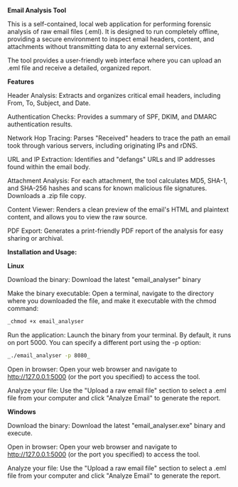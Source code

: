 **Email Analysis Tool**

This is a self-contained, local web application for performing forensic analysis of raw email files (.eml). It is designed to run completely offline, providing a secure environment to inspect email headers, content, and attachments without transmitting data to any external services.

The tool provides a user-friendly web interface where you can upload an .eml file and receive a detailed, organized report.




**Features**

Header Analysis: Extracts and organizes critical email headers, including From, To, Subject, and Date.

Authentication Checks: Provides a summary of SPF, DKIM, and DMARC authentication results.

Network Hop Tracing: Parses "Received" headers to trace the path an email took through various servers, including originating IPs and rDNS.

URL and IP Extraction: Identifies and "defangs" URLs and IP addresses found within the email body.

Attachment Analysis: For each attachment, the tool calculates MD5, SHA-1, and SHA-256 hashes and scans for known malicious file signatures. Downloads a .zip file copy.

Content Viewer: Renders a clean preview of the email's HTML and plaintext content, and allows you to view the raw source.

PDF Export: Generates a print-friendly PDF report of the analysis for easy sharing or archival.





**Installation and Usage:**


**Linux**

Download the binary: Download the latest "email_analyser" binary

Make the binary executable: Open a terminal, navigate to the directory where you downloaded the file, and make it executable with the chmod command:

```bash
_chmod +x email_analyser
```

Run the application: Launch the binary from your terminal. By default, it runs on port 5000. You can specify a different port using the -p option:

```bash
_./email_analyser -p 8080_
```

Open in browser: Open your web browser and navigate to http://127.0.0.1:5000 (or the port you specified) to access the tool.

Analyze your file: Use the "Upload a raw email file" section to select a .eml file from your computer and click "Analyze Email" to generate the report.


**Windows**


Download the binary: Download the latest "email_analyser.exe" binary and execute.

Open in browser: Open your web browser and navigate to http://127.0.0.1:5000 (or the port you specified) to access the tool.

Analyze your file: Use the "Upload a raw email file" section to select a .eml file from your computer and click "Analyze Email" to generate the report.
